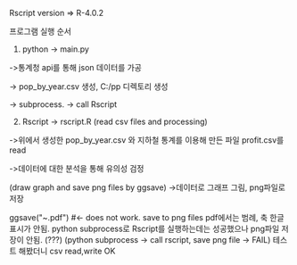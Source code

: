 Rscript version => R-4.0.2



프로그램 실행 순서
1. python -> main.py

  ->통계청 api를 통해 json 데이터를 가공
  
  -> pop_by_year.csv 생성, C:/pp 디렉토리 생성
  
  -> subprocess. -> call Rscript
  
2. Rscript -> rscript.R
  (read csv files and processing)
  
  ->위에서 생성한 pop_by_year.csv 와 지하철 통계를 이용해 만든 파일 profit.csv를 read
  
  ->데이터에 대한 분석을 통해 유의성 검정
  
  (draw graph and save png files by ggsave)
  ->데이터로 그래프 그림, png파일로 저장
    


ggsave("~.pdf")  #<- does not work. save to png files   pdf에서는 범례, 축 한글 표시가 안됨.
python subprocess로 Rscript를 실행하는데는 성공했으나 png파일 저장이 안됨. (???)
(python subprocess -> call rscript, save png file -> FAIL)
      테스트 해봤더니 csv read,write OK
